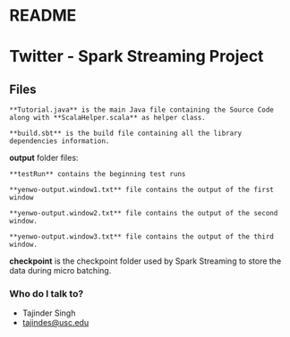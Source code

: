 # README #

Twitter - Spark Streaming Project
===================================
## Files

    **Tutorial.java** is the main Java file containing the Source Code along with **ScalaHelper.scala** as helper class.

    **build.sbt** is the build file containing all the library dependencies information.

**output** folder files:

    **testRun** contains the beginning test runs 

    **yenwo-output.window1.txt** file contains the output of the first window

    **yenwo-output.window2.txt** file contains the output of the second window.

    **yenwo-output.window3.txt** file contains the output of the third window.


**checkpoint** is the checkpoint folder used by Spark Streaming to store the data during micro batching.

### Who do I talk to? ###

* Tajinder Singh
* tajindes@usc.edu
